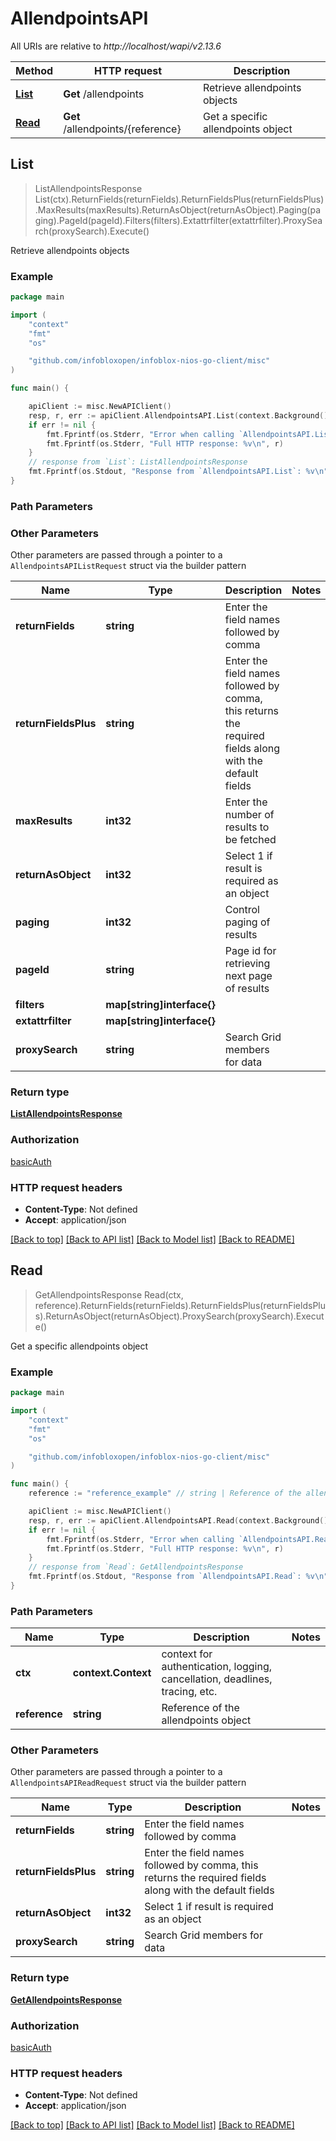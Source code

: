 # AllendpointsAPI

All URIs are relative to *http://localhost/wapi/v2.13.6*

Method | HTTP request | Description
------------- | ------------- | -------------
[**List**](AllendpointsAPI.md#List) | **Get** /allendpoints | Retrieve allendpoints objects
[**Read**](AllendpointsAPI.md#Read) | **Get** /allendpoints/{reference} | Get a specific allendpoints object



## List

> ListAllendpointsResponse List(ctx).ReturnFields(returnFields).ReturnFieldsPlus(returnFieldsPlus).MaxResults(maxResults).ReturnAsObject(returnAsObject).Paging(paging).PageId(pageId).Filters(filters).Extattrfilter(extattrfilter).ProxySearch(proxySearch).Execute()

Retrieve allendpoints objects



### Example

```go
package main

import (
	"context"
	"fmt"
	"os"

	"github.com/infobloxopen/infoblox-nios-go-client/misc"
)

func main() {

	apiClient := misc.NewAPIClient()
	resp, r, err := apiClient.AllendpointsAPI.List(context.Background()).Execute()
	if err != nil {
		fmt.Fprintf(os.Stderr, "Error when calling `AllendpointsAPI.List``: %v\n", err)
		fmt.Fprintf(os.Stderr, "Full HTTP response: %v\n", r)
	}
	// response from `List`: ListAllendpointsResponse
	fmt.Fprintf(os.Stdout, "Response from `AllendpointsAPI.List`: %v\n", resp)
}
```

### Path Parameters



### Other Parameters

Other parameters are passed through a pointer to a `AllendpointsAPIListRequest` struct via the builder pattern


Name | Type | Description  | Notes
------------- | ------------- | ------------- | -------------
**returnFields** | **string** | Enter the field names followed by comma | 
**returnFieldsPlus** | **string** | Enter the field names followed by comma, this returns the required fields along with the default fields | 
**maxResults** | **int32** | Enter the number of results to be fetched | 
**returnAsObject** | **int32** | Select 1 if result is required as an object | 
**paging** | **int32** | Control paging of results | 
**pageId** | **string** | Page id for retrieving next page of results | 
**filters** | **map[string]interface{}** |  | 
**extattrfilter** | **map[string]interface{}** |  | 
**proxySearch** | **string** | Search Grid members for data | 

### Return type

[**ListAllendpointsResponse**](ListAllendpointsResponse.md)

### Authorization

[basicAuth](../README.md#basicAuth)

### HTTP request headers

- **Content-Type**: Not defined
- **Accept**: application/json

[[Back to top]](#) [[Back to API list]](../README.md#documentation-for-api-endpoints)
[[Back to Model list]](../README.md#documentation-for-models)
[[Back to README]](../README.md)


## Read

> GetAllendpointsResponse Read(ctx, reference).ReturnFields(returnFields).ReturnFieldsPlus(returnFieldsPlus).ReturnAsObject(returnAsObject).ProxySearch(proxySearch).Execute()

Get a specific allendpoints object



### Example

```go
package main

import (
	"context"
	"fmt"
	"os"

	"github.com/infobloxopen/infoblox-nios-go-client/misc"
)

func main() {
	reference := "reference_example" // string | Reference of the allendpoints object

	apiClient := misc.NewAPIClient()
	resp, r, err := apiClient.AllendpointsAPI.Read(context.Background(), reference).Execute()
	if err != nil {
		fmt.Fprintf(os.Stderr, "Error when calling `AllendpointsAPI.Read``: %v\n", err)
		fmt.Fprintf(os.Stderr, "Full HTTP response: %v\n", r)
	}
	// response from `Read`: GetAllendpointsResponse
	fmt.Fprintf(os.Stdout, "Response from `AllendpointsAPI.Read`: %v\n", resp)
}
```

### Path Parameters


Name | Type | Description  | Notes
------------- | ------------- | ------------- | -------------
**ctx** | **context.Context** | context for authentication, logging, cancellation, deadlines, tracing, etc.
**reference** | **string** | Reference of the allendpoints object | 

### Other Parameters

Other parameters are passed through a pointer to a `AllendpointsAPIReadRequest` struct via the builder pattern


Name | Type | Description  | Notes
------------- | ------------- | ------------- | -------------
**returnFields** | **string** | Enter the field names followed by comma | 
**returnFieldsPlus** | **string** | Enter the field names followed by comma, this returns the required fields along with the default fields | 
**returnAsObject** | **int32** | Select 1 if result is required as an object | 
**proxySearch** | **string** | Search Grid members for data | 

### Return type

[**GetAllendpointsResponse**](GetAllendpointsResponse.md)

### Authorization

[basicAuth](../README.md#basicAuth)

### HTTP request headers

- **Content-Type**: Not defined
- **Accept**: application/json

[[Back to top]](#) [[Back to API list]](../README.md#documentation-for-api-endpoints)
[[Back to Model list]](../README.md#documentation-for-models)
[[Back to README]](../README.md)

